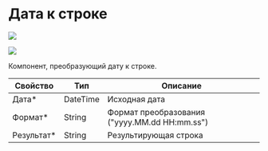 # Дата к строке

![](../../../resources/basic/data/datetime/image-(100)-(1)-(1)-(1)-(1)-(1)-(1)-(1)-(2)-(228).png)

![](../../../resources/basic/data/datetime/image-(294).png)

Компонент, преобразующий дату к строке.

| Свойство    | Тип      | Описание                                      |
| ----------- | -------- | --------------------------------------------- |
| Дата\*      | DateTime | Исходная дата                                 |
| Формат\*    | String   | Формат преобразования ("yyyy.MM.dd HH:mm.ss") |
| Результат\* | String   | Результирующая строка                         |
